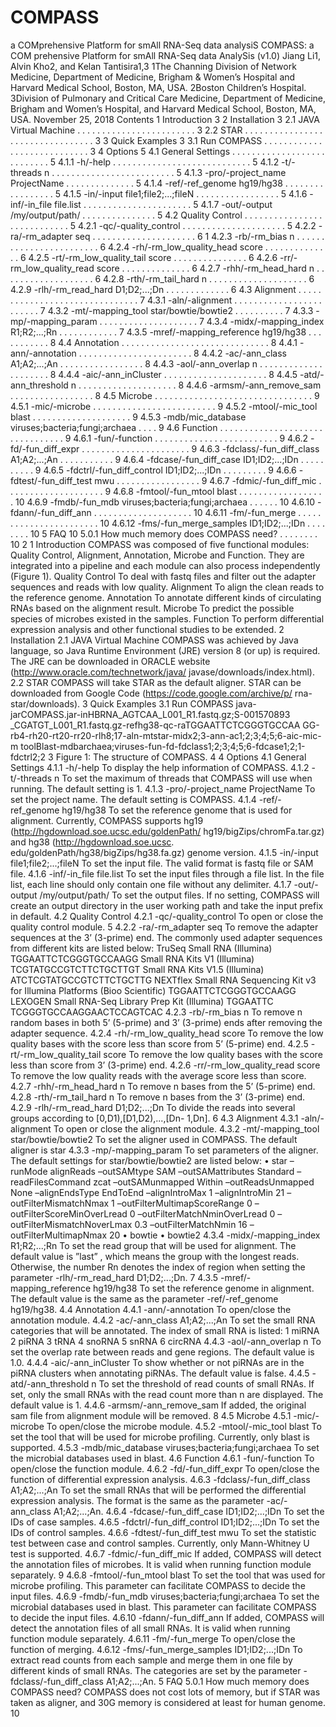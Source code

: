 # COMPASS
a COMprehensive Platform for smAll RNA-Seq data analysiS
COMPASS: a COM prehensive Platform for smAll RNA-Seq data AnalySis (v1.0)
Jiang Li1, Alvin Kho2, and Kelan Tantisira1,3
1The Channing Division of Network Medicine, Department of
Medicine, Brigham & Women’s Hospital and Harvard Medical
School, Boston, MA, USA.
2Boston Children’s Hospital.
3Division of Pulmonary and Critical Care Medicine, Department of
Medicine, Brigham and Women’s Hospital, and Harvard Medical
School, Boston, MA, USA.
November 25, 2018
Contents
1 Introduction 3
2 Installation 3
2.1 JAVA Virtual Machine . . . . . . . . . . . . . . . . . . . . . . . . 3
2.2 STAR . . . . . . . . . . . . . . . . . . . . . . . . . . . . . . . . . 3
3 Quick Examples 3
3.1 Run COMPASS . . . . . . . . . . . . . . . . . . . . . . . . . . . . 3
4 Options 5
4.1 General Settings . . . . . . . . . . . . . . . . . . . . . . . . . . . 5
4.1.1 -h/-help . . . . . . . . . . . . . . . . . . . . . . . . . . . . 5
4.1.2 -t/-threads n . . . . . . . . . . . . . . . . . . . . . . . . . 5
4.1.3 -pro/-project_name ProjectName . . . . . . . . . . . . . . 5
4.1.4 -ref/-ref_genome hg19/hg38 . . . . . . . . . . . . . . . . . 5
4.1.5 -in/-input file1;file2;...;fileN . . . . . . . . . . . . . . . . . 5
4.1.6 -inf/-in_file file.list . . . . . . . . . . . . . . . . . . . . . . 5
4.1.7 -out/-output /my/output/path/ . . . . . . . . . . . . . . . 5
4.2 Quality Control . . . . . . . . . . . . . . . . . . . . . . . . . . . . 5
4.2.1 -qc/-quality_control . . . . . . . . . . . . . . . . . . . . . 5
4.2.2 -ra/-rm_adapter seq . . . . . . . . . . . . . . . . . . . . . 6
1
4.2.3 -rb/-rm_bias n . . . . . . . . . . . . . . . . . . . . . . . . 6
4.2.4 -rh/-rm_low_quality_head score . . . . . . . . . . . . . . 6
4.2.5 -rt/-rm_low_quality_tail score . . . . . . . . . . . . . . . 6
4.2.6 -rr/-rm_low_quality_read score . . . . . . . . . . . . . . 6
4.2.7 -rhh/-rm_head_hard n . . . . . . . . . . . . . . . . . . . 6
4.2.8 -rth/-rm_tail_hard n . . . . . . . . . . . . . . . . . . . . 6
4.2.9 -rlh/-rm_read_hard D1;D2;...;Dn . . . . . . . . . . . . . 6
4.3 Alignment . . . . . . . . . . . . . . . . . . . . . . . . . . . . . . . 7
4.3.1 -aln/-alignment . . . . . . . . . . . . . . . . . . . . . . . . 7
4.3.2 -mt/-mapping_tool star/bowtie/bowtie2 . . . . . . . . . . 7
4.3.3 -mp/-mapping_param . . . . . . . . . . . . . . . . . . . . 7
4.3.4 -midx/-mapping_index R1;R2;...;Rn . . . . . . . . . . . . 7
4.3.5 -mref/-mapping_reference hg19/hg38 . . . . . . . . . . . 8
4.4 Annotation . . . . . . . . . . . . . . . . . . . . . . . . . . . . . . 8
4.4.1 -ann/-annotation . . . . . . . . . . . . . . . . . . . . . . . 8
4.4.2 -ac/-ann_class A1;A2;...;An . . . . . . . . . . . . . . . . . 8
4.4.3 -aol/-ann_overlap n . . . . . . . . . . . . . . . . . . . . . 8
4.4.4 -aic/-ann_inCluster . . . . . . . . . . . . . . . . . . . . . 8
4.4.5 -atd/-ann_threshold n . . . . . . . . . . . . . . . . . . . . 8
4.4.6 -armsm/-ann_remove_sam . . . . . . . . . . . . . . . . . 8
4.5 Microbe . . . . . . . . . . . . . . . . . . . . . . . . . . . . . . . . 9
4.5.1 -mic/-microbe . . . . . . . . . . . . . . . . . . . . . . . . . 9
4.5.2 -mtool/-mic_tool blast . . . . . . . . . . . . . . . . . . . . 9
4.5.3 -mdb/mic_database viruses;bacteria;fungi;archaea . . . . 9
4.6 Function . . . . . . . . . . . . . . . . . . . . . . . . . . . . . . . . 9
4.6.1 -fun/-function . . . . . . . . . . . . . . . . . . . . . . . . . 9
4.6.2 -fd/-fun_diff_expr . . . . . . . . . . . . . . . . . . . . . . 9
4.6.3 -fdclass/-fun_diff_class A1;A2;...;An . . . . . . . . . . . 9
4.6.4 -fdcase/-fun_diff_case ID1;ID2;...;IDn . . . . . . . . . . 9
4.6.5 -fdctrl/-fun_diff_control ID1;ID2;...;IDn . . . . . . . . . 9
4.6.6 -fdtest/-fun_diff_test mwu . . . . . . . . . . . . . . . . . 9
4.6.7 -fdmic/-fun_diff_mic . . . . . . . . . . . . . . . . . . . . 9
4.6.8 -fmtool/-fun_mtool blast . . . . . . . . . . . . . . . . . . 10
4.6.9 -fmdb/-fun_mdb viruses;bacteria;fungi;archaea . . . . . . 10
4.6.10 -fdann/-fun_diff_ann . . . . . . . . . . . . . . . . . . . . 10
4.6.11 -fm/-fun_merge . . . . . . . . . . . . . . . . . . . . . . . 10
4.6.12 -fms/-fun_merge_samples ID1;ID2;...;IDn . . . . . . . . 10
5 FAQ 10
5.0.1 How much memory does COMPASS need? . . . . . . . . 10
2
1 Introduction
COMPASS was composed of five functional modules: Quality Control,
Alignment, Annotation, Microbe and Function. They are integrated
into a pipeline and each module can also process independently
(Figure 1).
Quality Control To deal with fastq files and filter out the adapter sequences
and reads with low quality.
Alignment To align the clean reads to the reference genome.
Annotation To annotate different kinds of circulating RNAs based on the
alignment result.
Microbe To predict the possible species of microbes existed in the samples.
Function To perform differential expression analysis and other functional studies
to be extended.
2 Installation
2.1 JAVA Virtual Machine
COMPASS was achieved by Java language, so Java Runtime Environment
(JRE) version 8 (or up) is required. The JRE can be downloaded
in ORACLE website (http://www.oracle.com/technetwork/java/
javase/downloads/index.html).
2.2 STAR
COMPASS will take STAR as the default aligner. STAR can be
downloaded from Google Code (https://code.google.com/archive/p/
rna-star/downloads).
3 Quick Examples
3.1 Run COMPASS
java-jarCOMPASS.jar-inHBRNA_AGTCAA_L001_R1.fastq.gz;S-001570893
_CGATGT_L001_R1.fastq.gz-refhg38-qc-raTGGAATTCTCGGGTGCCAA
GG-rb4-rh20-rt20-rr20-rlh8;17-aln-mtstar-midx2;3-ann-ac1;2;3;4;5;6-aic-mic-m
toolBlast-mdbarchaea;viruses-fun-fd-fdclass1;2;3;4;5;6-fdcase1;2;1-fdctrl2;2
3
Figure 1: The structure of COMPASS.
4
4 Options
4.1 General Settings
4.1.1 -h/-help
To display the help information of COMPASS.
4.1.2 -t/-threads n
To set the maximum of threads that COMPASS will use when running.
The default setting is 1.
4.1.3 -pro/-project_name ProjectName
To set the project name. The default setting is COMPASS.
4.1.4 -ref/-ref_genome hg19/hg38
To set the reference genome that is used for alignment. Currently,
COMPASS supports hg19 (http://hgdownload.soe.ucsc.edu/goldenPath/
hg19/bigZips/chromFa.tar.gz) and hg38 (http://hgdownload.soe.ucsc.
edu/goldenPath/hg38/bigZips/hg38.fa.gz) genome version.
4.1.5 -in/-input file1;file2;...;fileN
To set the input file. The valid format is fastq file or SAM file.
4.1.6 -inf/-in_file file.list
To set the input files through a file list. In the file list, each line
should only contain one file without any delimiter.
4.1.7 -out/-output /my/output/path/
To set the output files. If no setting, COMPASS will create an output
directory in the user working path and take the input prefix in default.
4.2 Quality Control
4.2.1 -qc/-quality_control
To open or close the quality control module.
5
4.2.2 -ra/-rm_adapter seq
To remove the adapter sequences at the 3’ (3-prime) end. The commonly
used adapter sequences from different kits are listed below:
TruSeq Small RNA (Illumina) TGGAATTCTCGGGTGCCAAGG
Small RNA Kits V1 (Illumina) TCGTATGCCGTCTTCTGCTTGT
Small RNA Kits V1.5 (Illumina) ATCTCGTATGCCGTCTTCTGCTTG
NEXTflex Small RNA Sequencing Kit v3 for Illumina Platforms (Bioo Scientific)
TGGAATTCTCGGGTGCCAAGG
LEXOGEN Small RNA-Seq Library Prep Kit (Illumina) TGGAATTC
TCGGGTGCCAAGGAACTCCAGTCAC
4.2.3 -rb/-rm_bias n
To remove n random bases in both 5’ (5-prime) and 3’ (3-prime) ends
after removing the adapter sequence.
4.2.4 -rh/-rm_low_quality_head score
To remove the low quality bases with the score less than score from
5’ (5-prime) end.
4.2.5 -rt/-rm_low_quality_tail score
To remove the low quality bases with the score less than score from
3’ (3-prime) end.
4.2.6 -rr/-rm_low_quality_read score
To remove the low quality reads with the average score less than
score.
4.2.7 -rhh/-rm_head_hard n
To remove n bases from the 5’ (5-prime) end.
4.2.8 -rth/-rm_tail_hard n
To remove n bases from the 3’ (3-prime) end.
4.2.9 -rlh/-rm_read_hard D1;D2;...;Dn
To divide the reads into several groups according to [0,D1),[D1,D2),...,[Dn-
1,Dn].
6
4.3 Alignment
4.3.1 -aln/-alignment
To open or close the alignment module.
4.3.2 -mt/-mapping_tool star/bowtie/bowtie2
To set the aligner used in COMPASS. The default aligner is star
4.3.3 -mp/-mapping_param
To set parameters of the aligner. The default settings for star/bowtie/bowtie2
are listed below:
• star
–runMode alignReads
–outSAMtype SAM
–outSAMattributes Standard
–readFilesCommand zcat
–outSAMunmapped Within
–outReadsUnmapped None
–alignEndsType EndToEnd
–alignIntroMax 1
–alignIntroMin 21
–outFilterMismatchNmax 1
–outFilterMultimapScoreRange 0
–outFilterScoreMinOverLread 0
–outFilterMatchNminOverLread 0
–outFilterMismatchNoverLmax 0.3
–outFilterMatchNmin 16
–outFilterMultimapNmax 20
• bowtie
• bowtie2
4.3.4 -midx/-mapping_index R1;R2;...;Rn
To set the read group that will be used for alignment. The default
value is ”last” , which means the group with the longest reads. Otherwise,
the number Rn denotes the index of region when setting the
parameter -rlh/-rm_read_hard D1;D2;...;Dn.
7
4.3.5 -mref/-mapping_reference hg19/hg38
To set the reference genome in alignment. The default value is the
same as the parameter -ref/-ref_genome hg19/hg38.
4.4 Annotation
4.4.1 -ann/-annotation
To open/close the annotation module.
4.4.2 -ac/-ann_class A1;A2;...;An
To set the small RNA categories that will be annotated. The index
of small RNA is listed:
1 miRNA
2 piRNA
3 tRNA
4 snoRNA
5 snRNA
6 circRNA
4.4.3 -aol/-ann_overlap n
To set the overlap rate between reads and gene regions. The default
value is 1.0.
4.4.4 -aic/-ann_inCluster
To show whether or not piRNAs are in the piRNA clusters when
annotating piRNAs. The default value is false.
4.4.5 -atd/-ann_threshold n
To set the threshold of read counts of small RNAs. If set, only the
small RNAs with the read count more than n are displayed. The
default value is 1.
4.4.6 -armsm/-ann_remove_sam
If added, the original sam file from alignment module will be removed.
8
4.5 Microbe
4.5.1 -mic/-microbe
To open/close the microbe module.
4.5.2 -mtool/-mic_tool blast
To set the tool that will be used for microbe profiling. Currently,
only blast is supported.
4.5.3 -mdb/mic_database viruses;bacteria;fungi;archaea
To set the microbial databases used in blast.
4.6 Function
4.6.1 -fun/-function
To open/close the function module.
4.6.2 -fd/-fun_diff_expr
To open/close the function of differential expression analysis.
4.6.3 -fdclass/-fun_diff_class A1;A2;...;An
To set the small RNAs that will be performed the differential expression
analysis. The format is the same as the parameter -ac/-ann_class
A1;A2;...;An.
4.6.4 -fdcase/-fun_diff_case ID1;ID2;...;IDn
To set the IDs of case samples.
4.6.5 -fdctrl/-fun_diff_control ID1;ID2;...;IDn
To set the IDs of control samples.
4.6.6 -fdtest/-fun_diff_test mwu
To set the statistic test between case and control samples. Currently,
only Mann-Whitney U test is supported.
4.6.7 -fdmic/-fun_diff_mic
If added, COMPASS will detect the annotation files of microbes. It
is valid when running function module separately.
9
4.6.8 -fmtool/-fun_mtool blast
To set the tool that was used for microbe profiling. This parameter
can facilitate COMPASS to decide the input files.
4.6.9 -fmdb/-fun_mdb viruses;bacteria;fungi;archaea
To set the microbial databases used in blast. This parameter can
facilitate COMPASS to decide the input files.
4.6.10 -fdann/-fun_diff_ann
If added, COMPASS will detect the annotation files of all small
RNAs. It is valid when running function module separately.
4.6.11 -fm/-fun_merge
To open/close the function of merging.
4.6.12 -fms/-fun_merge_samples ID1;ID2;...;IDn
To extract read counts from each sample and merge them in one
file by different kinds of small RNAs. The categories are set by the
parameter -fdclass/-fun_diff_class A1;A2;...;An.
5 FAQ
5.0.1 How much memory does COMPASS need?
COMPASS does not cost lots of memory, but if STAR was taken as
aligner, and 30G memory is considered at least for human genome.
10
